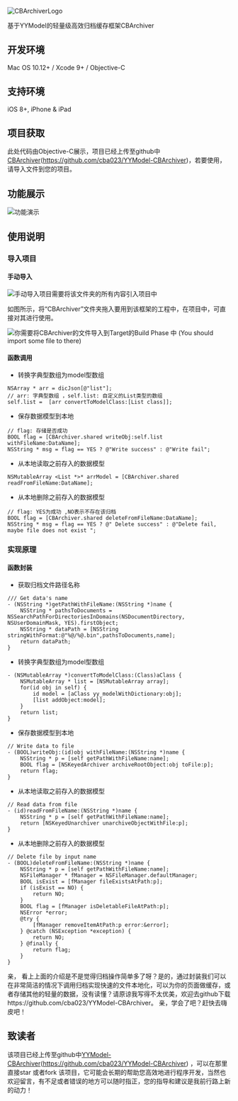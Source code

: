 ![CBArchiverLogo](http://upload-images.jianshu.io/upload_images/2484280-6a7485126a4b6571.png?imageMogr2/auto-orient/strip%7CimageView2/2/w/1240)


基于YYModel的轻量级高效归档缓存框架CBArchiver

## 开发环境

 Mac OS 10.12+ / Xcode 9+ / Objective-C
## 支持环境
iOS 8+, iPhone & iPad
## 项目获取
此处代码由Objective-C展示，项目已经上传至github中[CBArchiver](https://github.com/cba023/YYModel-CBArchiver)(https://github.com/cba023/YYModel-CBArchiver)，若要使用，请导入文件到您的项目。

## 功能展示

![功能演示](http://upload-images.jianshu.io/upload_images/2484280-9d598797a69d7621.gif?imageMogr2/auto-orient/strip)


## 使用说明
### 导入项目
####  手动导入
![手动导入项目需要将该文件夹的所有内容引入项目中](http://upload-images.jianshu.io/upload_images/2484280-35e9a26a68edbdcd.png?imageMogr2/auto-orient/strip%7CimageView2/2/w/1240)

如图所示，将“CBArchiver”文件夹拖入要用到该框架的工程中，在项目中，可直接对其进行使用。 

![你需要将CBArchiver的文件导入到Target的Build Phase 中 (You should import some file to there)](http://upload-images.jianshu.io/upload_images/2484280-fecbddb0de1f3fa5.png?imageMogr2/auto-orient/strip%7CimageView2/2/w/1240)

#### 函数调用

* 转换字典型数组为model型数组
```
NSArray * arr = dicJson[@"list"];
// arr: 字典型数组 ，self.list: 自定义的List类型的数组 
self.list =  [arr convertToModelClass:[List class]];
```
* 保存数据模型到本地

```
// flag: 存储是否成功
BOOL flag = [CBArchiver.shared writeObj:self.list withFileName:DataName];
NSString * msg = flag == YES ? @"Write success" : @"Write fail";
```

* 从本地读取之前存入的数据模型

```
NSMutableArray <List *>* arrModel = [CBArchiver.shared readFromFileName:DataName];
```

* 从本地删除之前存入的数据模型

```
// flag: YES为成功 ,NO表示不存在该归档
BOOL flag = [CBArchiver.shared deleteFromFileName:DataName];
NSString * msg = flag == YES ? @" Delete success" : @"Delete fail, maybe file does not exist ";
```
### 实现原理

#### 函数封装

* 获取归档文件路径名称
```
/// Get data's name
- (NSString *)getPathWithFileName:(NSString *)name {
    NSString * pathsToDocuments = NSSearchPathForDirectoriesInDomains(NSDocumentDirectory, NSUserDomainMask, YES).firstObject;
    NSString * dataPath = [NSString stringWithFormat:@"%@/%@.bin",pathsToDocuments,name];
    return dataPath;
}
```

* 转换字典型数组为model型数组
```
- (NSMutableArray *)convertToModelClass:(Class)aClass {
    NSMutableArray * list = [NSMutableArray array];
    for(id obj in self) {
        id model = [aClass yy_modelWithDictionary:obj];
        [list addObject:model];
    }
    return list;
}
```
* 保存数据模型到本地

```
// Write data to file
- (BOOL)writeObj:(id)obj withFileName:(NSString *)name {
    NSString * p = [self getPathWithFileName:name];
    BOOL flag = [NSKeyedArchiver archiveRootObject:obj toFile:p];
    return flag;
}
```

* 从本地读取之前存入的数据模型

```
// Read data from file
- (id)readFromFileName:(NSString *)name {
    NSString * p = [self getPathWithFileName:name];
    return [NSKeyedUnarchiver unarchiveObjectWithFile:p];
}
```

* 从本地删除之前存入的数据模型

```
// Delete file by input name
- (BOOL)deleteFromFileName:(NSString *)name {
    NSString * p = [self getPathWithFileName:name];
    NSFileManager * fManager = NSFileManager.defaultManager;
    BOOL isExist = [fManager fileExistsAtPath:p];
    if (isExist == NO) {
        return NO;
    }
    BOOL flag = [fManager isDeletableFileAtPath:p];
    NSError *error;
    @try {
        [fManager removeItemAtPath:p error:&error];
    } @catch (NSException *exception) {
        return NO;
    } @finally {
        return flag;
    }
}
```

亲， 看上上面的介绍是不是觉得归档操作简单多了呀？是的，通过封装我们可以在非常简洁的情况下调用归档实现快速的文件本地化，可以为你的页面做缓存，或者存储其他的轻量的数据，没有读懂？请原谅我写得不太优美，欢迎去github下载https://github.com/cba023/YYModel-CBArchiver。
亲，学会了吧？赶快去嗨皮吧！

## 致读者
该项目已经上传至github中[YYModel-CBArchiver](https://github.com/cba023/YYModel-CBArchiver)(https://github.com/cba023/YYModel-CBArchiver)
，可以在那里直接star 或者fork 该项目，它可能会长期的帮助您高效地进行程序开发，当然也欢迎留言，有不足或者错误的地方可以随时指正，您的指导和建议是我前行路上新的动力！

